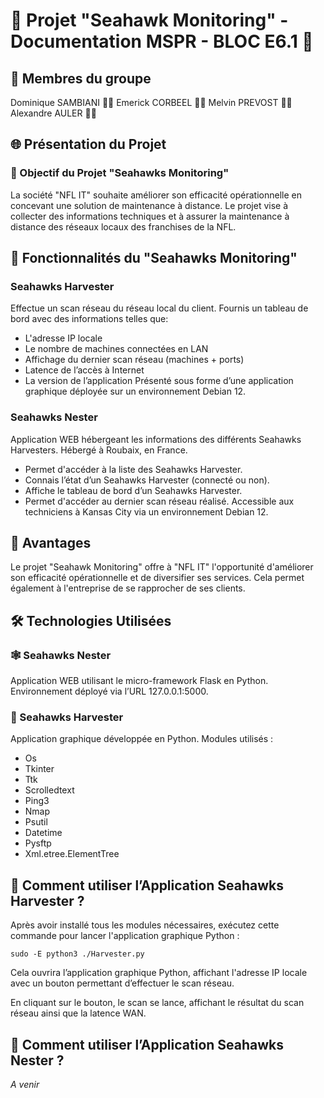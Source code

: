 # 🚀 Projet "Seahawk Monitoring" - Documentation MSPR - BLOC E6.1 🚧
## 👥 Membres du groupe

Dominique SAMBIANI 🧑‍💻
Emerick CORBEEL 🧑‍💻
Melvin PREVOST 🧑‍💻
Alexandre AULER 🧑‍💻

## 🌐 Présentation du Projet

### 🎯 Objectif du Projet "Seahawks Monitoring"

La société "NFL IT" souhaite améliorer son efficacité opérationnelle en concevant une solution de maintenance à distance. Le projet vise à collecter des informations techniques et à assurer la maintenance à distance des réseaux locaux des franchises de la NFL.

## 🚀 Fonctionnalités du "Seahawks Monitoring"
### Seahawks Harvester

Effectue un scan réseau du réseau local du client.
Fournis un tableau de bord avec des informations telles que:
* L'adresse IP locale
* Le nombre de machines connectées en LAN
* Affichage du dernier scan réseau (machines + ports)
* Latence de l’accès à Internet
* La version de l’application
Présenté sous forme d’une application graphique déployée sur un environnement Debian 12.

### Seahawks Nester

Application WEB hébergeant les informations des différents Seahawks Harvesters.
Hébergé à Roubaix, en France.
* Permet d'accéder à la liste des Seahawks Harvester.
* Connais l’état d’un Seahawks Harvester (connecté ou non).
* Affiche le tableau de bord d’un Seahawks Harvester.
* Permet d'accéder au dernier scan réseau réalisé.
Accessible aux techniciens à Kansas City via un environnement Debian 12.

## 🌟 Avantages

Le projet "Seahawk Monitoring" offre à "NFL IT" l'opportunité d'améliorer son efficacité opérationnelle et de diversifier ses services. Cela permet également à l'entreprise de se rapprocher de ses clients.

## 🛠️ Technologies Utilisées

### 🕸️ Seahawks Nester

Application WEB utilisant le micro-framework Flask en Python.
Environnement déployé via l’URL 127.0.0.1:5000.

### 🐍 Seahawks Harvester

Application graphique développée en Python.
 Modules utilisés :
* Os
* Tkinter
* Ttk
* Scrolledtext
* Ping3
* Nmap
* Psutil
* Datetime
* Pysftp
* Xml.etree.ElementTree
        
## 🚀 Comment utiliser l’Application Seahawks Harvester ?

Après avoir installé tous les modules nécessaires, exécutez cette commande pour lancer l'application graphique Python :

```
sudo -E python3 ./Harvester.py
```

Cela ouvrira l’application graphique Python, affichant l'adresse IP locale avec un bouton permettant d’effectuer le scan réseau.

En cliquant sur le bouton, le scan se lance, affichant le résultat du scan réseau ainsi que la latence WAN.

## 🚀 Comment utiliser l’Application Seahawks Nester ?
*A venir*
